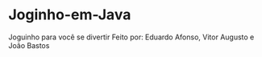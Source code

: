 # Joginho-em-Java
Joguinho para você se divertir
Feito por: Eduardo Afonso, Vitor Augusto e João Bastos
